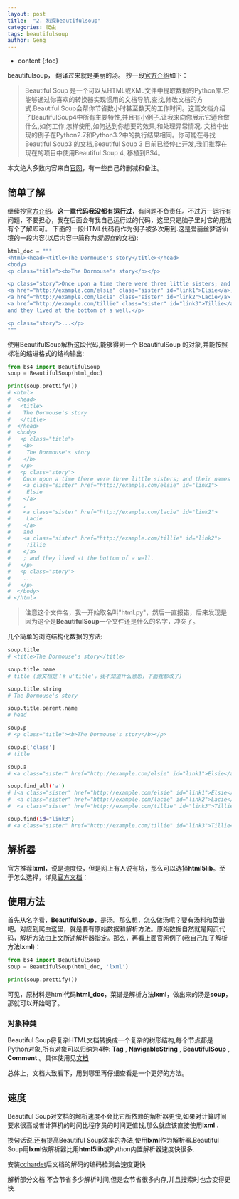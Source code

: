 ```yaml
---
layout: post
title:  "2. 初探beautifulsoup"
categories: 爬虫
tags: beautifulsoup 
author: Geng
---
```


* content
{:toc}

beautifulsoup， 翻译过来就是美丽的汤。
抄一段[官方介绍](https://www.crummy.com/software/BeautifulSoup/bs4/doc.zh/)如下：
> Beautiful Soup 是一个可以从HTML或XML文件中提取数据的Python库.它能够通过你喜欢的转换器实现惯用的文档导航,查找,修改文档的方式.Beautiful Soup会帮你节省数小时甚至数天的工作时间。这篇文档介绍了BeautifulSoup4中所有主要特性,并且有小例子.让我来向你展示它适合做什么,如何工作,怎样使用,如何达到你想要的效果,和处理异常情况. 文档中出现的例子在Python2.7和Python3.2中的执行结果相同。你可能在寻找 Beautiful Soup3 的文档,Beautiful Soup 3 目前已经停止开发,我们推荐在现在的项目中使用Beautiful Soup 4, 移植到BS4。






本文绝大多数内容来自[官网](https://www.crummy.com/software/BeautifulSoup/bs4/doc.zh/)，有一些自己的删减和备注。

## 简单了解
继续抄[官方介绍](https://www.crummy.com/software/BeautifulSoup/bs4/doc.zh/)。**这一章代码我没都有运行过**，有问题不负责任。不过万一运行有问题，不要担心，我在后面会有我自己运行过的代码，这里只是脑子里对它的用法有个了解即可。
下面的一段HTML代码将作为例子被多次用到.这是爱丽丝梦游仙境的一段内容(以后内容中简称为*爱丽丝*的文档):

```python
html_doc = """
<html><head><title>The Dormouse's story</title></head>
<body>
<p class="title"><b>The Dormouse's story</b></p>

<p class="story">Once upon a time there were three little sisters; and their names were
<a href="http://example.com/elsie" class="sister" id="link1">Elsie</a>,
<a href="http://example.com/lacie" class="sister" id="link2">Lacie</a> and
<a href="http://example.com/tillie" class="sister" id="link3">Tillie</a>;
and they lived at the bottom of a well.</p>

<p class="story">...</p>
"""
```

使用BeautifulSoup解析这段代码,能够得到一个 BeautifulSoup 的对象,并能按照标准的缩进格式的结构输出:

```python
from bs4 import BeautifulSoup
soup = BeautifulSoup(html_doc)

print(soup.prettify())
# <html>
#  <head>
#   <title>
#    The Dormouse's story
#   </title>
#  </head>
#  <body>
#   <p class="title">
#    <b>
#     The Dormouse's story
#    </b>
#   </p>
#   <p class="story">
#    Once upon a time there were three little sisters; and their names were
#    <a class="sister" href="http://example.com/elsie" id="link1">
#     Elsie
#    </a>
#    ,
#    <a class="sister" href="http://example.com/lacie" id="link2">
#     Lacie
#    </a>
#    and
#    <a class="sister" href="http://example.com/tillie" id="link2">
#     Tillie
#    </a>
#    ; and they lived at the bottom of a well.
#   </p>
#   <p class="story">
#    ...
#   </p>
#  </body>
# </html>
```

> 注意这个文件名，我一开始取名叫"html.py"，然后一直报错，后来发现是因为这个是**BeautifulSoup**一个文件还是什么的名字，冲突了。

几个简单的浏览结构化数据的方法:
```bash
soup.title
# <title>The Dormouse's story</title>

soup.title.name
# title (源文档是：# u'title'，我不知道什么意思，下面我都改了)

soup.title.string
# The Dormouse's story

soup.title.parent.name
# head

soup.p
# <p class="title"><b>The Dormouse's story</b></p>

soup.p['class']
# title

soup.a
# <a class="sister" href="http://example.com/elsie" id="link1">Elsie</a>

soup.find_all('a')
# [<a class="sister" href="http://example.com/elsie" id="link1">Elsie</a>,
#  <a class="sister" href="http://example.com/lacie" id="link2">Lacie</a>,
#  <a class="sister" href="http://example.com/tillie" id="link3">Tillie</a>]

soup.find(id="link3")
# <a class="sister" href="http://example.com/tillie" id="link3">Tillie</a>
```

## 解析器
官方推荐**lxml**，说是速度快，但是网上有人说有坑，那么可以选择**html5lib**。至于怎么选择，详见[官方文档](https://www.crummy.com/software/BeautifulSoup/bs4/doc.zh/#id49)：


## 使用方法
首先从名字看，**BeautifulSoup**，是汤。那么想，怎么做汤呢？要有汤料和菜谱吧。对应到爬虫这里，就是要有原始数据和解析方法。原始数据自然就是网页代码，解析方法由上文所述解析器指定。那么，再看上面官网例子(我自己加了解析方法**lxml**)：

```python
from bs4 import BeautifulSoup
soup = BeautifulSoup(html_doc, 'lxml')

print(soup.prettify())
```

可见，原材料是html代码**html_doc**，菜谱是解析方法**lxml**，做出来的汤是**soup**，那就可以开始喝了。

### 对象种类
Beautiful Soup将复杂HTML文档转换成一个复杂的树形结构,每个节点都是Python对象,所有对象可以归纳为4种: **Tag** , **NavigableString** , **BeautifulSoup** , **Comment** 。具体使用见[文档](https://www.crummy.com/software/BeautifulSoup/bs4/doc.zh/#id11)

总体上，文档大致看下，用到哪里再仔细查看是一个更好的方法。

## 速度
Beautiful Soup对文档的解析速度不会比它所依赖的解析器更快,如果对计算时间要求很高或者计算机的时间比程序员的时间更值钱,那么就应该直接使用**lxml** .

换句话说,还有提高Beautiful Soup效率的办法,使用**lxml**作为解析器.Beautiful Soup用**lxml**做解析器比用**html5lib**或Python内置解析器速度快很多.

安装[cchardet](https://pypi.python.org/pypi/cchardet/)后文档的解码的编码检测会速度更快

解析部分文档 不会节省多少解析时间,但是会节省很多内存,并且搜索时也会变得更快.
